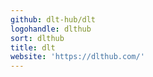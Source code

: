 ```yaml
---
github: dlt-hub/dlt
logohandle: dlthub
sort: dlthub
title: dlt
website: 'https://dlthub.com/'
---
```


